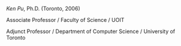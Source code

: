 _Ken Pu_, Ph.D. (Toronto, 2006)

Associate Professor / Faculty of Science / UOIT

Adjunct Professor / Department of Computer Science / University of Toronto
